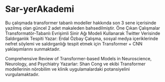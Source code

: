 # Sar-yerAkademi
Bu çalışmada transformer tabanlı modeller hakkında son 3 sene içerisinde yazılmış olan güncel 2 adet makaleden bahsedilmiştir.
Öne Çıkan Çalışmalar
Transformatör-Tabanlı Evrişimli Sinir Ağı Modeli Kullanarak Twitter Verisinde Saldırganlık Tespiti
Yazar: Erdal Özbay
Çalışma, sosyal medya içeriklerinde nefret söylemi ve saldırganlığı tespit etmek için Transformer + CNN yaklaşımlarını sunmaktadır.

Comprehensive Review of Transformer-based Models in Neuroscience, Neurology, and Psychiatry
Yazarlar: Shan Cong ve ekibi
Transformer modellerinin nörobilim ve klinik uygulamalardaki potansiyelini vurgulamaktadır.
